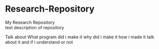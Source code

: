 # Research-Repository
My Research Repository  
test description of repository

Talk about
What program did i make it
why did i make it
how i made it 
talk about it 
and if i understand or not
